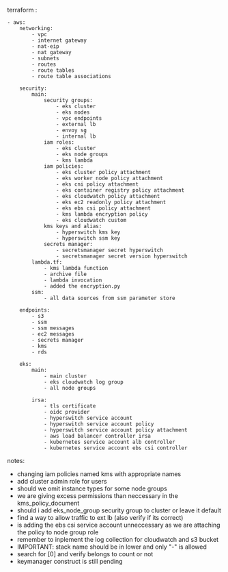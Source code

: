 terraform :

    - aws:
        networking:
            - vpc
            - internet gateway
            - nat-eip
            - nat gateway
            - subnets
            - routes
            - route tables
            - route table associations

        security:
            main:
                security groups:
                    - eks cluster
                    - eks nodes
                    - vpc endpoints
                    - external lb
                    - envoy sg
                    - internal lb
                iam roles:
                    - eks cluster
                    - eks node groups
                    - kms lambda
                iam policies:
                    - eks cluster policy attachment
                    - eks worker node policy attachment
                    - eks cni policy attachment
                    - eks container registry policy attachment
                    - eks cloudwatch policy attachment
                    - eks ec2 readonly policy attachment
                    - eks ebs csi policy attachment
                    - kms lambda encryption policy
                    - eks cloudwatch custom
                kms keys and alias:
                    - hyperswitch kms key
                    - hyperswitch ssm key
                secrets manager:
                    - secretsmanager secret hyperswitch
                    - secretsmanager secret version hyperswitch
            lambda.tf:
                - kms lambda function
                - archive file
                - lambda invocation
                - added the encryption.py
            ssm:
                - all data sources from ssm parameter store

        endpoints:
            - s3
            - ssm
            - ssm messages
            - ec2 messages
            - secrets manager
            - kms
            - rds

        eks:
            main:
                - main cluster
                - eks cloudwatch log group
                - all node groups

            irsa:
                - tls certificate
                - oidc provider
                - hyperswitch service account
                - hyperswitch service account policy
                - hyperswitch service account policy attachment
                - aws load balancer controller irsa
                - kubernetes service account alb controller
                - kubernetes service account ebs csi controller

notes:

- changing iam policies named kms with appropriate names
- add cluster admin role for users
- should we omit instance types for some node groups
- we are giving excess permissions than neccessary in the kms_policy_document
- should i add eks_node_group security group to cluster or leave it default
- find a way to allow traffic to ext lb (also verify if its correct)
- is adding the ebs csi service account unneccessary as we are attaching the policy to node group role
- remember to inplement the log collection for cloudwatch and s3 bucket
- IMPORTANT: stack name should be in lower and only "-" is allowed
- search for [0] and verify belongs to count or not
- keymanager construct is still pending
